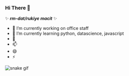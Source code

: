 ### Hi There 👋


 ✨ _**rm-dat/rukiye macit**_ ✨ 


- 🔭 I’m currently working on office staff
- 🌱 I’m currently learning python, datascience, javascript
- 💬 
- 📫  
- 😄 
- ⚡ 

![snake gif](https://github.com/rm-dat/rm-dat/blob/output/github-contribution-grid-snake.gif)
